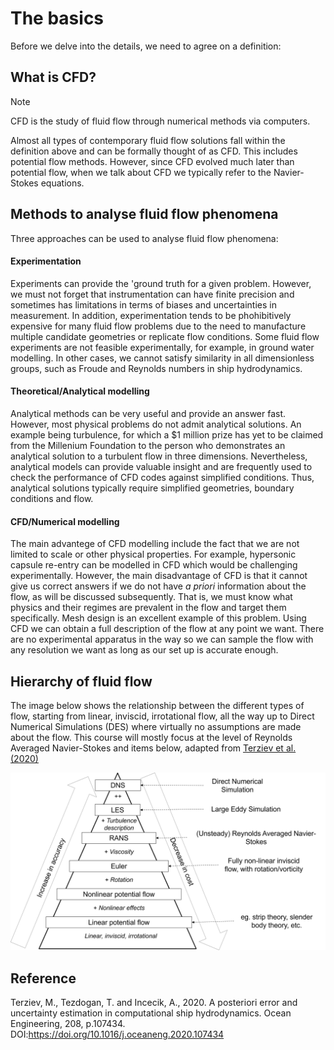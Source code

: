 # The basics
Before we delve into the details, we need to agree on a definition:

## What is CFD?

> [!Note]
> CFD is the study of  fluid flow through numerical methods via computers.

Almost all types of contemporary fluid flow solutions fall within the definition above and can be formally thought of as CFD. This includes potential flow methods. However, since CFD evolved much later than potential flow, when we talk about CFD we typically refer to the Navier-Stokes equations. 
## Methods to analyse fluid flow phenomena
Three approaches can be used to analyse fluid flow phenomena:


<!-- tabs:start -->

#### **Experimentation**
Experiments can provide the 'ground truth for a given problem. However, we must not forget that instrumentation can have finite precision and sometimes has limitations in terms of biases and uncertainties in measurement. In addition, experimentation tends to be phohibitively expensive for many fluid flow problems due to the need to manufacture multiple candidate geometries or replicate flow conditions. Some fluid flow experiments are not feasible experimentally, for example, in ground water modelling. In other cases, we cannot satisfy similarity in all dimensionless groups, such as Froude and Reynolds numbers in ship hydrodynamics. 
#### **Theoretical/Analytical modelling**
Analytical methods can be very useful and provide an answer fast. However, most physical problems do not admit analytical solutions. An example being turbulence, for which a $1 million prize has yet to be claimed from the Millenium Foundation to the person who demonstrates an analytical solution to a turbulent flow in three dimensions. Nevertheless, analytical models can provide valuable insight and are frequently used to check the performance of CFD codes against simplified conditions. Thus, analytical solutions typically require simplified geometries, boundary conditions and flow.
#### **CFD/Numerical modelling**
The main advantege of CFD modelling include the fact that we are not limited to scale or other physical properties. For example, hypersonic capsule re-entry can be modelled in CFD which would be challenging experimentally. However, the main disadvantage of CFD is that it cannot give us correct answers if we do not have *a priori* information about the flow, as will be discussed subsequently. That is, we must know what physics and their regimes are prevalent in the flow and target them specifically. Mesh design is an excellent example of this problem.
Using CFD we can obtain a full description of the flow at any point we want. There are no experimental apparatus in the way so we can sample the flow with any resolution we want as long as our set up is accurate enough.
<!-- tabs:end -->


## Hierarchy of fluid flow
The image below shows the relationship between the different types of flow, starting from linear, inviscid, irrotational flow, all the way up to Direct Numerical Simulations (DES) where virtually no assumptions are made about the flow. This course will mostly focus at the level of Reynolds Averaged Navier-Stokes and items below, adapted from [Terziev et al. (2020)](https://doi.org/10.1016/j.oceaneng.2020.107434)

![Fluid flow hierarchy, adapted from Terziev et al. (2020)](/images/hierarchy.png)

## Reference
Terziev, M., Tezdogan, T. and Incecik, A., 2020. A posteriori error and uncertainty estimation in computational ship hydrodynamics. Ocean Engineering, 208, p.107434. DOI:https://doi.org/10.1016/j.oceaneng.2020.107434

